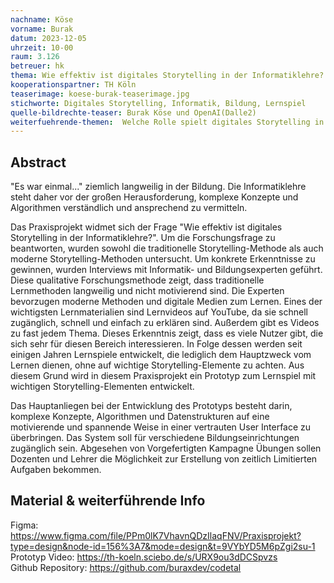 ```yaml
---
nachname: Köse
vorname: Burak
datum: 2023-12-05
uhrzeit: 10-00
raum: 3.126
betreuer: hk
thema: Wie effektiv ist digitales Storytelling in der Informatiklehre? Ein Spiel als Lehrmittel(Konzeption, Umsetzung und Auswirkungen)
kooperationspartner: TH Köln
teaserimage: koese-burak-teaserimage.jpg
stichworte: Digitales Storytelling, Informatik, Bildung, Lernspiel
quelle-bildrechte-teaser: Burak Köse und OpenAI(Dalle2)
weiterfuehrende-themen:  Welche Rolle spielt digitales Storytelling in der Förderung von Teamarbeit | Langzeitstudie und Nutzungsanalyse des
---
```


## Abstract

"Es war einmal..." ziemlich langweilig in der Bildung. Die Informatiklehre steht daher vor der großen Herausforderung, komplexe Konzepte und Algorithmen verständlich und ansprechend zu vermitteln.

Das Praxisprojekt widmet sich der Frage "Wie effektiv ist digitales Storytelling in der Informatiklehre?". Um die Forschungsfrage zu beantworten, wurden sowohl die traditionelle Storytelling-Methode als auch moderne Storytelling-Methoden untersucht. Um konkrete Erkenntnisse zu gewinnen, wurden Interviews mit Informatik- und Bildungsexperten geführt. Diese qualitative Forschungsmethode zeigt, dass traditionelle Lernmethoden langweilig und nicht motivierend sind. Die Experten bevorzugen moderne Methoden und digitale Medien zum Lernen. Eines der wichtigsten Lernmaterialien sind Lernvideos auf YouTube, da sie schnell zugänglich, schnell und einfach zu erklären sind. Außerdem gibt es Videos zu fast jedem Thema.
Dieses Erkenntnis zeigt, dass es viele Nutzer gibt, die sich sehr für diesen Bereich interessieren. In Folge dessen werden seit einigen Jahren Lernspiele entwickelt, die lediglich dem Hauptzweck vom Lernen dienen, ohne auf wichtige Storytelling-Elemente zu achten. Aus diesem Grund wird in diesem Praxisprojekt ein Prototyp zum Lernspiel mit wichtigen Storytelling-Elementen entwickelt.

Das Hauptanliegen bei der Entwicklung des Prototyps besteht darin, komplexe Konzepte, Algorithmen und Datenstrukturen auf eine motivierende und spannende Weise in einer vertrauten User Interface zu überbringen. Das System soll  für verschiedene Bildungseinrichtungen zugänglich sein. Abgesehen von Vorgefertigten Kampagne Übungen sollen Dozenten und Lehrer die Möglichkeit zur Erstellung von zeitlich Limitierten Aufgaben bekommen.

## Material & weiterführende Info
Figma: https://www.figma.com/file/PPm0lK7VhavnQDzIlaqFNV/Praxisprojekt?type=design&node-id=156%3A7&mode=design&t=9VYbYD5M6pZgi2su-1 <br/>
Prototyp Video: https://th-koeln.sciebo.de/s/URX9ou3dDCSpvzs <br/>
Github Repository: https://github.com/buraxdev/codetal <br/>



